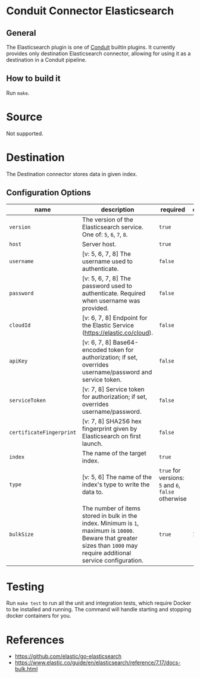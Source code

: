# Conduit Connector Elasticsearch

## General
The Elasticsearch plugin is one of [Conduit](https://github.com/ConduitIO/conduit) builtin plugins.
It currently provides only destination Elasticsearch connector, allowing for using it as a destination in a Conduit pipeline.

## How to build it
Run `make`.

# Source

Not supported.

# Destination

The Destination connector stores data in given index.

## Configuration Options

| name                     | description                                                                                                                                                              | required                                            | default |
|--------------------------|--------------------------------------------------------------------------------------------------------------------------------------------------------------------------|-----------------------------------------------------|---------|
| `version`                | The version of the Elasticsearch service. One of: `5`, `6`, `7`, `8`.                                                                                                    | `true`                                              |         |
| `host`                   | Server host.                                                                                                                                                             | `true`                                              |         |
| `username`               | [v: 5, 6, 7, 8] The username used to authenticate.                                                                                                                       | `false`                                             |         |
| `password`               | [v: 5, 6, 7, 8] The password used to authenticate. Required when username was provided.                                                                                  | `false`                                             |         |
| `cloudId`                | [v: 6, 7, 8] Endpoint for the Elastic Service (https://elastic.co/cloud).                                                                                                | `false`                                             |         |
| `apiKey`                 | [v: 6, 7, 8] Base64-encoded token for authorization; if set, overrides username/password and service token.                                                              | `false`                                             |         |
| `serviceToken`           | [v: 7, 8] Service token for authorization; if set, overrides username/password.                                                                                          | `false`                                             |         |
| `certificateFingerprint` | [v: 7, 8] SHA256 hex fingerprint given by Elasticsearch on first launch.                                                                                                 | `false`                                             |         |
| `index`                  | The name of the target index.                                                                                                                                            | `true`                                              |         |
| `type`                   | [v: 5, 6] The name of the index's type to write the data to.                                                                                                             | `true` for versions: `5` and `6`, `false` otherwise |         |
| `bulkSize`               | The number of items stored in bulk in the index. Minimum is `1`, maximum is `10000`. Beware that greater sizes than `1000` may require additional service configuration. | `true`                                              | `1000`  |

# Testing

Run `make test` to run all the unit and integration tests, which require Docker to be installed and running. The command will handle starting and stopping docker containers for you.

# References

- https://github.com/elastic/go-elasticsearch
- https://www.elastic.co/guide/en/elasticsearch/reference/7.17/docs-bulk.html
